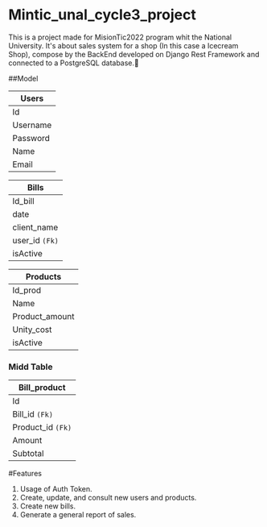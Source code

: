 # Mintic_unal_cycle3_project

This is a project made for MisionTic2022 program whit the National University. It's about sales system for a shop (In this case a Icecream Shop), compose by the BackEnd developed on Django Rest Framework and connected to a PostgreSQL database.🧷

##Model

| **Users** |
|------------- |
| Id |
|Username|
|Password|
|Name|
|Email|

|**Bills**|
|------------- |
|Id_bill|
|date|
|client_name|
|user_id `(Fk)`|
|isActive|

|**Products**|
|------------- |
|Id_prod|
|Name|
|Product_amount|
|Unity_cost|
|isActive|

### Midd Table

|**Bill_product**|
|------------- |
|Id|
|Bill_id `(Fk)`|
|Product_id `(Fk)`|
|Amount|
|Subtotal|

#Features

1.  Usage of Auth Token.
2. Create, update, and consult new users and products.
3. Create new bills.
4. Generate a general report of sales.

